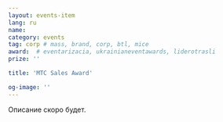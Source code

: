 ```yaml
---
layout: events-item
lang: ru
name: 
category: events
tag: corp # mass, brand, corp, btl, mice
award:  # eventarizacia, ukrainianeventawards, liderotrasli
prize: ''

title: 'MTC Sales Award'

og-image: ''
---
```


Описание скоро будет.

